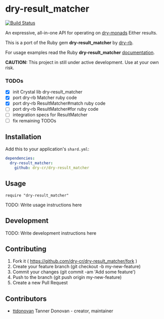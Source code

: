 [travis]: https://travis-ci.org/dry-cr/dry-result_matcher

# dry-result_matcher

[![Build Status](https://travis-ci.org/dry-cr/dry-result_matcher.svg?branch=master)](travis)

An expressive, all-in-one API for operating on [dry-monads](https://github.com/dry-cr/dry-monads) Either results.

This is a port of the Ruby gem **dry-result_matcher** by [dry-rb](http://dry-rb.org/).

For usage examples read the Ruby **dry-result_matcher** [documentation](http://dry-rb.org/gems/dry-result_matcher/).

**CAUTION:** This project in still under active development. Use at your own risk.

### TODOs

- [x] init Crystal lib dry-result_matcher
- [x] port dry-rb Matcher ruby code
- [x] port dry-rb ResultMatcher#match ruby code
- [ ] port dry-rb ResultMatcher#for ruby code
- [ ] integration specs for ResultMatcher
- [ ] fix remaining TODOs

## Installation


Add this to your application's `shard.yml`:

```yaml
dependencies:
  dry-result_matcher:
    github: dry-cr/dry-result_matcher
```


## Usage


```crystal
require "dry-result_matcher"
```


TODO: Write usage instructions here

## Development

TODO: Write development instructions here

## Contributing

1. Fork it ( https://github.com/dry-cr/dry-result_matcher/fork )
2. Create your feature branch (git checkout -b my-new-feature)
3. Commit your changes (git commit -am 'Add some feature')
4. Push to the branch (git push origin my-new-feature)
5. Create a new Pull Request

## Contributors

- [ttdonovan](https://github.com/ttdonovan) Tanner Donovan - creator, maintainer

